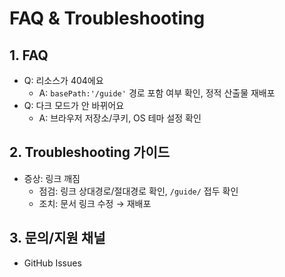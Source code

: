 # FAQ & Troubleshooting

## 1. FAQ
- Q: 리소스가 404에요
  - A: `basePath:'/guide'` 경로 포함 여부 확인, 정적 산출물 재배포
- Q: 다크 모드가 안 바뀌어요
  - A: 브라우저 저장소/쿠키, OS 테마 설정 확인

## 2. Troubleshooting 가이드
- 증상: 링크 깨짐
  - 점검: 링크 상대경로/절대경로 확인, `/guide/` 접두 확인
  - 조치: 문서 링크 수정 → 재배포

## 3. 문의/지원 채널
- GitHub Issues
